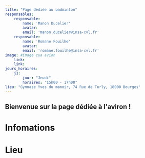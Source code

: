 ```yaml
---
title: "Page dédiée au badminton"
responsables:   
    responsable:
        name: 'Manon Ducelier'
        avatar:
        email: 'manon.ducelier@insa-cvl.fr'
    responsable:
        name: 'Romane Fouilhe'
        avatar:
        email: 'romane.fouilhe@insa-cvl.fr'
image: #image cua avion
    link:
    link:
jours_horaires:
    j1:
        jour: "Jeudi"
        horaires: "15h00 - 17h00"
lieu: "Gymnase Yves du manoir, 74 Rue de Turly, 18000 Bourges"
---
```


## Bienvenue sur la page dédiée à l'aviron !
# Infomations


# Lieu